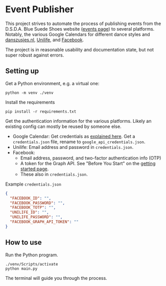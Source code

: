 # Event Publisher

This project strives to automate the process of publishing events from the D.S.D.A. Blue Suede Shoes website ([events page](https://dsda.nl/events/)) to several platforms. Notably, the various Google Calendars for different dance styles and [danszusjes.nl](https://danszusjes.nl), [Unilife](https://unilife.nl), and [Facebook](https://www.facebook.com/Bluesuedeshoesdelft).

The project is in reasonable usability and documentation state, but not super robust against errors.

## Setting up
Get a Python environment, e.g. a virtual one:

```shell
python -m venv ./venv
```

Install the requirements

```shell
pip install -r requirements.txt
```

Get the authentication information for the various platforms. Likely an existing config can mostly be reused by someone else.

* Google Calendar: Get credentials as [explained here](https://developers.google.com/calendar/api/quickstart/python). Get a `credentials.json` file, rename to `google_api_credentials.json`.
* Unilife: Email address and password in `credentials.json`.
* Facebook:
  * Email address, password, and two-factor authentication info (OTP)
  * A token for the Graph API. See "Before You Start" on the [getting started page](https://developers.facebook.com/docs/graph-api/get-started#before-you-start).
  * These also in `credentials.json`.

Example `credentials.json`
```json
{
  "FACEBOOK_ID": "",
  "FACEBOOK_PASSWORD": "",
  "FACEBOOK_TOTP": "",
  "UNILIFE_ID": "",
  "UNILIFE_PASSWORD": "",
  "FACEBOOK_GRAPH_API_TOKEN": ""
}
```

## How to use
Run the Python program.
```shell
./venv/Scripts/activate
python main.py
```
The terminal will guide you through the process.

